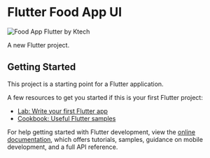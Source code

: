 # Flutter Food App UI 

![Food App Flutter by  Ktech ](https://user-images.githubusercontent.com/54583829/185769063-04b2e74a-8ac3-4d8e-8c47-bf3e973fe0a9.png)

A new Flutter project.

## Getting Started

This project is a starting point for a Flutter application.

A few resources to get you started if this is your first Flutter project:

- [Lab: Write your first Flutter app](https://docs.flutter.dev/get-started/codelab)
- [Cookbook: Useful Flutter samples](https://docs.flutter.dev/cookbook)

For help getting started with Flutter development, view the
[online documentation](https://docs.flutter.dev/), which offers tutorials,
samples, guidance on mobile development, and a full API reference.
